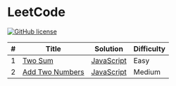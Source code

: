 # LeetCode
[![GitHub license](https://img.shields.io/github/license/mashape/apistatus.svg)](https://github.com/willpan112/Leetcode/blob/master/LICENSE)

| # | Title | Solution | Difficulty |
|---| ----- | -------- | ---------- |
|1|[Two Sum](https://oj.leetcode.com/problems/two-sum/)| [JavaScript](./solutions/towSum.js)|Easy|
|2|[Add Two Numbers](https://oj.leetcode.com/problems/add-two-numbers/)| [JavaScript](./solutions/addTwoNumbers.js)|Medium|
